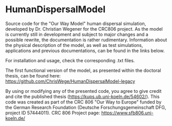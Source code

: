 # HumanDispersalModel

Source code for the "Our Way Model" human dispersal simulation, developed by Dr. Christian Wegener for the CRC806 project. 
As the model is currently still in development and subject to major changes and a possible rewrite, the documentation is rather rudimentary.
Information about the physical description of the model, as well as test simulations, applications and previous documentations, can be found in the links below.

For installation and usage, check the corresponding .txt files.

The first functional version of the model, as presented within the doctoral thesis, can be found here: https://github.com/ChrisWege/HumanDispersalModel-legacy

By using or modifying any of the presented code, you agree to give credit and cite the published thesis (https://kups.ub.uni-koeln.de/54602/). This code was created as part of the CRC 806 "Our Way to Europe" funded by the German Research Foundation (Deutsche Forschungsgemeinschaft DFG, project ID 57444011).
CRC 806 Project page: https://www.sfb806.uni-koeln.de/

